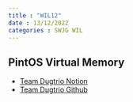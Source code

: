 ```yaml
---
title : "WIL12"
date : 13/12/2022
categories : SWJG WIL
---
```


## PintOS Virtual Memory

- [Team Dugtrio Notion](https://www.notion.so/yeonwooz/812c383ad1de43ec9430f72f64a7f774)
- [Team Dugtrio Github](https://github.com/Dugtrio-jss/pintos-kaist-dugtrio)